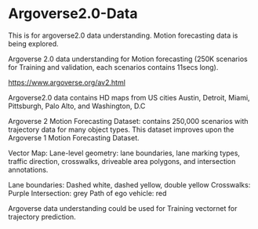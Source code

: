 # Argoverse2.0-Data
This is for argoverse2.0 data understanding. Motion forecasting data is being explored.

Argoverse 2.0 data understanding for Motion forecasting (250K scenarios for Training and validation, each scenarios contains 11secs long).

https://www.argoverse.org/av2.html

Argoverse2.0 data contains HD maps from US cities Austin, Detroit, Miami, Pittsburgh, Palo Alto, and Washington, D.C

Argoverse 2 Motion Forecasting Dataset: contains 250,000 scenarios with trajectory data for many object types. This dataset improves upon the Argoverse 1 Motion Forecasting Dataset.

Vector Map: Lane-level geometry: lane boundaries, lane marking types, traffic direction, crosswalks, driveable area polygons, and intersection annotations.

Lane boundaries: Dashed white, dashed yellow, double yellow Crosswalks: Purple Intersection: grey Path of ego vehicle: red

Argoverse data understanding could be used for Training vectornet for trajectory prediction.
